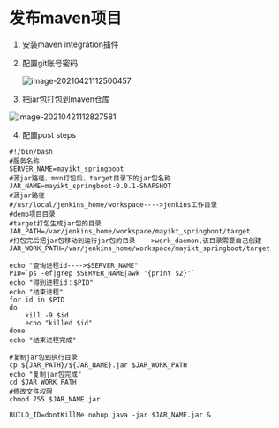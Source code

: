 # 发布maven项目

1. 安装maven integration插件

2. 配置git账号密码

   ![image-20210421112500457](https://gitee.com/c_honghui/picture/raw/master/img/20210421112506.png)

3. 把jar包打包到maven仓库

![image-20210421112827581](https://gitee.com/c_honghui/picture/raw/master/img/20210421112827.png)

4. 配置post steps

```shell
#!/bin/bash
#服务名称
SERVER_NAME=mayikt_springboot
#源jar路径，mvn打包后，target目录下的jar包名称
JAR_NAME=mayikt_springboot-0.0.1-SNAPSHOT
#源jar路径
#/usr/local/jenkins_home/workspace---->jenkins工作目录
#demo项目目录
#target打包生成jar包的目录
JAR_PATH=/var/jenkins_home/workspace/mayikt_springboot/target
#打包完后把jar包移动到运行jar包的目录---->work_daemon,该目录需要自己创建
JAR_WORK_PATH=/var/jenkins_home/workspace/mayikt_springboot/target

echo "查询进程id---->$SERVER_NAME"
PID=`ps -ef|grep $SERVER_NAME|awk '{print $2}'`
echo "得到进程id：$PID"
echo "结束进程"
for id in $PID
do
    kill -9 $id
    echo "killed $id"
done
echo "结束进程完成"

#复制jar包到执行目录
cp ${JAR_PATH}/${JAR_NAME}.jar $JAR_WORK_PATH
echo "复制jar包完成"
cd $JAR_WORK_PATH
#修改文件权限
chmod 755 $JAR_NAME.jar

BUILD_ID=dontKillMe nohup java -jar $JAR_NAME.jar &
```

